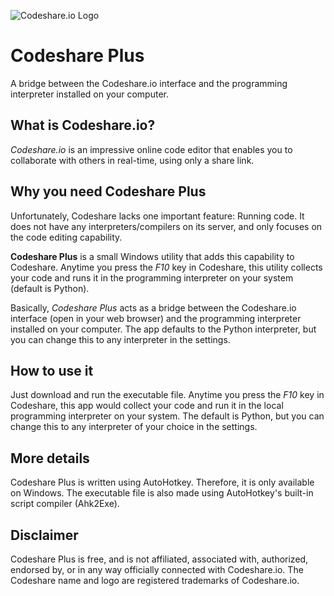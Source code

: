 ![Codeshare.io Logo](https://codeshare.io/-/img/codeshare-logo-small.svg)
# Codeshare Plus
A bridge between the Codeshare.io interface and the programming interpreter installed on your computer.

## What is Codeshare.io?
*Codeshare.io* is an impressive online code editor that enables you to collaborate with others in real-time, using only a share link.

## Why you need Codeshare Plus
Unfortunately, Codeshare lacks one important feature: Running code. It does not have any interpreters/compilers on its server, and only focuses on the code editing capability.

**Codeshare Plus** is a small Windows utility that adds this capability to Codeshare. Anytime you press the *F10* key in Codeshare, this utility collects your code and runs it in the programming interpreter on your system (default is Python).

Basically, *Codeshare Plus* acts as a bridge between the Codeshare.io interface (open in your web browser) and the programming interpreter installed on your computer. The app defaults to the Python interpreter, but you can change this to any interpreter in the settings.

## How to use it
Just download and run the executable file. Anytime you press the *F10* key in Codeshare, this app would collect your code and run it in the local programming interpreter on your system. The default is Python, but you can change this to any interpreter of your choice in the settings.

## More details
Codeshare Plus is written using AutoHotkey. Therefore, it is only available on Windows. The executable file is also made using AutoHotkey's built-in script compiler (Ahk2Exe).

## Disclaimer
Codeshare Plus is free, and is not affiliated, associated with, authorized, endorsed by, or in any way officially connected with Codeshare.io. The Codeshare name and logo are registered trademarks of Codeshare.io.
